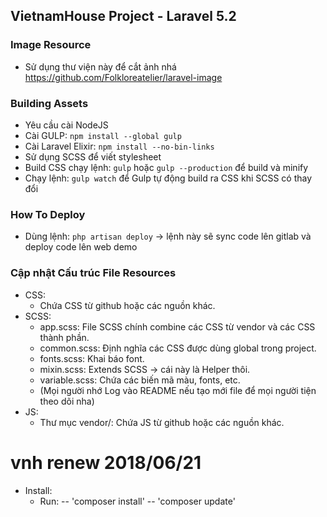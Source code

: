 ## VietnamHouse Project - Laravel 5.2

### Image Resource
- Sử dụng thư viện này để cắt ảnh nhá https://github.com/Folkloreatelier/laravel-image

### Building Assets
- Yêu cầu cài NodeJS
- Cài GULP: `npm install --global gulp`
- Cài Laravel Elixir: `npm install --no-bin-links`
- Sử dụng SCSS để viết stylesheet
- Build CSS chạy lệnh: `gulp` hoặc `gulp --production` để build và minify
- Chạy lệnh: `gulp watch` để Gulp tự động build ra CSS khi SCSS có thay đổi

### How To Deploy
- Dùng lệnh: `php artisan deploy` -> lệnh này sẽ sync code lên gitlab và deploy code lên web demo

### Cập nhật Cấu trúc File Resources
- CSS:
    - Chứa CSS từ github hoặc các nguồn khác.
- SCSS:
    - app.scss: File SCSS chính combine các CSS từ vendor và các CSS thành phần.
    - common.scss: Định nghĩa các CSS được dùng global trong project.
    - fonts.scss: Khai báo font.
    - mixin.scss: Extends SCSS -> cái này là Helper thôi.
    - variable.scss: Chứa các biến mã màu, fonts, etc.
    - (Mọi người nhớ Log vào README nếu tạo mới file để mọi người tiện theo dõi nha)
- JS:
    - Thư mục vendor/: Chứa JS từ github hoặc các nguồn khác.

# vnh renew 2018/06/21
- Install:
    - Run:
    -- 'composer install'
    -- 'composer update'
